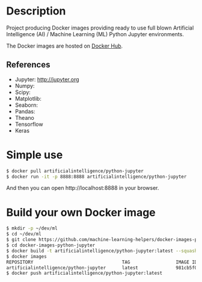 # Description

Project producing Docker images providing ready to use
full blown Artificial Intelligence (AI) / Machine Learning (ML)
Python Jupyter environments.

The Docker images are hosted on [Docker Hub]().

## References
* Jupyter: http://jupyter.org
* Numpy:
* Scipy:
* Matplotlib:
* Seaborn: 
* Pandas: 
* Theano
* Tensorflow
* Keras

# Simple use
```bash
$ docker pull artificialintelligence/python-jupyter
$ docker run -it -p 8888:8888 artificialintelligence/python-jupyter
```
And then you can open http://localhost:8888 in your browser.


# Build your own Docker image
```bash
$ mkdir -p ~/dev/ml
$ cd ~/dev/ml
$ git clone https://github.com/machine-learning-helpers/docker-images-python-jupyter.git
$ cd docker-images-python-jupyter
$ docker build -t artificialintelligence/python-jupyter:latest --squash .
$ docker images
REPOSITORY                                 TAG                 IMAGE ID            CREATED             SIZE
artificialintelligence/python-jupyter      latest              981cb5f04428        20 seconds ago      1.3GB
$ docker push artificialintelligence/python-jupyter:latest
```


